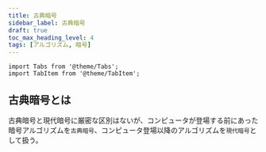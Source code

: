 ```yaml
---
title: 古典暗号
sidebar_label: 古典暗号
draft: true
toc_max_heading_level: 4
tags: [アルゴリズム, 暗号]
---
```


```mdx-code-block
import Tabs from '@theme/Tabs';
import TabItem from '@theme/TabItem';
```

## 古典暗号とは

古典暗号と現代暗号に厳密な区別はないが、コンピュータが登場する前にあった暗号アルゴリズムを`古典暗号`、コンピュータ登場以降のアルゴリズムを`現代暗号`として扱う。
